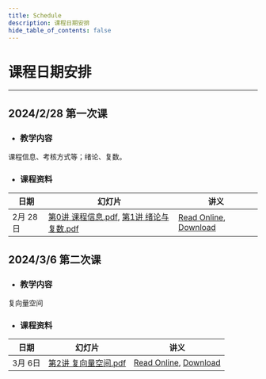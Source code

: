 ```yaml
---
title: Schedule
description: 课程日期安排
hide_table_of_contents: false
---
```


# 课程日期安排

----

## 2024/2/28 第一次课

- ### 教学内容

课程信息、考核方式等；绪论、复数。
 
- ### 课程资料

| 日期       | 幻灯片                                       | 讲义               |
|------------|---------------------------------------------|-------------------------|
| 2月 28日     |  [第0讲 课程信息.pdf](./assets/第0讲%20课程信息.pdf), [第1讲 绪论与复数.pdf](./assets/第1讲%20绪论与复数.pdf)| [Read Online](/docs/introduction_and_complex_number), [Download](./assets/LectureNote-20240228.pdf) |


## 2024/3/6 第二次课

- ### 教学内容

复向量空间

- ### 课程资料

| 日期       | 幻灯片                                       | 讲义               |
|------------|---------------------------------------------|-------------------------|
| 3月 6日     |  [第2讲 复向量空间.pdf](./assets/第2讲%20复向量空间.pdf)| [Read Online](/docs/introduction_and_complex_number), [Download](./assets/LectureNotes-20240305.pdf) |

<!-- ### 第一次作业 -->

<!-- ## 2024/3/13 第三次课 -->

<!-- ## 2024/3/20 第四次课 -->

<!-- ## 2024/3/27 第五次课 -->

<!-- ## 2024/4/3 第六次课 -->

<!-- ## 2024/4/10 第七次课 -->

<!-- ## 2024/4/17 第八次课 -->

<!-- ## 2024/4/24 第九次课 -->

<!-- ## 2024/5/1 第十次课 -->

<!-- ## 2024/5/8 第十一次课 -->

<!-- ## 2024/5/15 第十二次课 -->

<!-- ## 2024/5/22 第十三次课 -->

<!-- ## 2024/5/29 第十四次课 -->

<!-- ## 2024/6/5 第十五次课 -->

<!-- ## 2024/6/12 第十六次课 -->